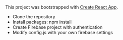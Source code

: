 This project was bootstrapped with [Create React App](https://github.com/facebookincubator/create-react-app).

- Clone the repository
- Install packages: npm install
- Create Firebase project with authentication
- Modify config.js with your own firebase settings
